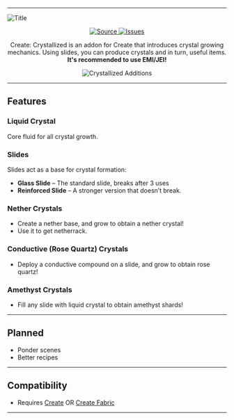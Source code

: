 <hr>

![Title](https://cdn.modrinth.com/data/cached_images/be8a49bcc48d0f562d7f2ffbdee2d5bac27a3a02.png)

<p align="center">
  <a href="https://github.com/ReMelon/create_crystallized_fabric">
    <img src="https://img.shields.io/badge/Source-blue?style=for-the-badge&color=740ebe" alt="Source">
  </a>
  <a href="https://github.com/ReMelon/create_crystallized_fabric/issues">
    <img src="https://img.shields.io/badge/Issues-blue?style=for-the-badge&color=5f2484" alt="Issues">
  </a>
</p>

<p align="center">
  Create: Crystallized is an addon for Create that introduces crystal growing mechanics. Using slides, you can produce crystals and in turn, useful items.<br>
  <strong>It's recommended to use EMI/JEI!


</strong>
</p>


<p align="center">
  <img src="https://cdn.modrinth.com/data/cached_images/43b29a73293faf8a38ad775bb2a6b4d60ec307fa.png" alt="Crystallized Additions">
</p>

<hr>

<h2>Features</h2>

<h3>Liquid Crystal</h3>
<p>Core fluid for all crystal growth.</p>

<h3>Slides</h3>
<p>Slides act as a base for crystal formation:</p>
<ul>
  <li><strong>Glass Slide</strong> – The standard slide, breaks after 3 uses</li>
  <li><strong>Reinforced Slide</strong> – A stronger version that doesn’t break.</li>
</ul>

<h3>Nether Crystals</h3>
<ul>
  <li>Create a nether base, and grow to obtain a nether crystal!</li>
  <li>Use it to get netherrack.</li>
</ul>

<h3>Conductive (Rose Quartz) Crystals</h3>
<ul>
  <li>Deploy a conductive compound on a slide, and grow to obtain rose quartz!</li>
</ul>

<h3>Amethyst Crystals</h3>
<ul>
  <li>Fill any slide with liquid crystal to obtain amethyst shards!</li>
</ul>

<hr>
<h2>Planned</h2>
<ul>
  <li>Ponder scenes</li>
  <li>Better recipes</li>
</ul>

<hr>

<h2>Compatibility</h2>
<ul>
  <li>Requires <a href="https://modrinth.com/mod/create">Create</a> OR <a href="https://modrinth.com/mod/create-fabric">Create Fabric</a></li>
</ul>

<hr>
